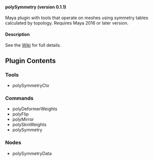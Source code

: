 #### polySymmetry (version 0.1.1)
Maya plugin with tools that operate on meshes using symmetry tables calculated by topology. Requires Maya 2016 or later version.

#### Description
See the [Wiki](https://github.com/yantor3d/polySymmetry/wiki) for full details.

## Plugin Contents
### Tools
- polySymmetryCtx

### Commands
- polyDeformerWeights
- polyFlip
- polyMirror
- polySkinWeights
- polySymmetry

### Nodes
- polySymmetryData

